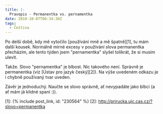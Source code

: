 ```yaml
---
title: |-
  Pravopis - Permanentka vs. pernamentka
date: 2010-10-07T06:34:38Z
tags:
  - Čeština
---
```

Po delší době, kdy mě vytočilo [používání mně a mě špatně][1], tu mám další kousek. Normálně mírné excesy v používání slova permanentka přecházím, ale tento týden jsem "pernamentka" slyšel tolikrát, že si musím ulevit.

Takže. Slovo "pernamentka" je blbost. Nic takového není. Správně je permanentka (viz [Ústav pro jazyk český][2]). Na výše uvedeném odkazu je i chybně používaný tvar uveden.

Závěr je jednoduchý. Naučte se slovo správně, ať nevypadáte jako blbci (a ať mám já klidné spaní :)).

[1]: {% include post_link, id: "230564" %}
[2]: http://prirucka.ujc.cas.cz/?slovo=permanentka